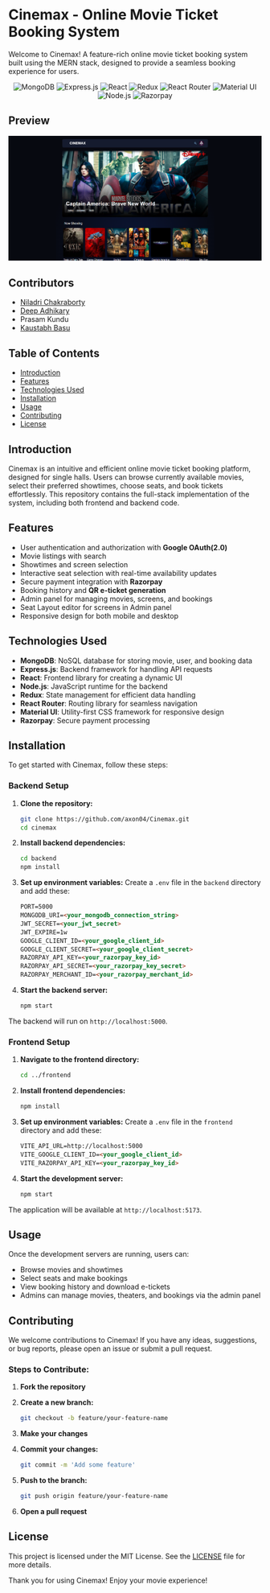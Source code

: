 # Cinemax - Online Movie Ticket Booking System

Welcome to Cinemax! A feature-rich online movie ticket booking system built using the MERN stack, designed to provide a seamless booking experience for users.

<p align="center">
  <img src="https://img.shields.io/badge/MongoDB-4EA94B?style=for-the-badge&logo=mongodb&logoColor=white" alt="MongoDB">
  <img src="https://img.shields.io/badge/Express.js-000000?style=for-the-badge&logo=express&logoColor=white" alt="Express.js">
  <img src="https://img.shields.io/badge/React-61DAFB?style=for-the-badge&logo=react&logoColor=white" alt="React">
  <img src="https://img.shields.io/badge/Redux-764ABC?style=for-the-badge&logo=redux&logoColor=white" alt="Redux">
  <img src="https://img.shields.io/badge/React_Router-CA4245?style=for-the-badge&logo=react-router&logoColor=white" alt="React Router">
  <img src="https://img.shields.io/badge/Material_UI-007FFF?style=for-the-badge&logo=mui&logoColor=white" alt="Material UI">
  <img src="https://img.shields.io/badge/Node.js-43853D?style=for-the-badge&logo=node.js&logoColor=white" alt="Node.js">
  <img src="https://img.shields.io/badge/Razorpay-02569B?style=for-the-badge&logo=razorpay&logoColor=white" alt="Razorpay">
</p>

## Preview

<p align="center">
  <img src="./frontend/public/preview.png" width="700" alt="Cinemax Preview">
</p>

## Contributors

- [Niladri Chakraborty](https://github.com/nil-official)
- [Deep Adhikary](https://github.com/DAdhikary06)
- Prasam Kundu
- [Kaustabh Basu](https://github.com/axon04)

## Table of Contents

- [Introduction](#introduction)
- [Features](#features)
- [Technologies Used](#technologies-used)
- [Installation](#installation)
- [Usage](#usage)
- [Contributing](#contributing)
- [License](#license)

## Introduction

Cinemax is an intuitive and efficient online movie ticket booking platform, designed for single halls. Users can browse currently available movies, select their preferred showtimes, choose seats, and book tickets effortlessly. This repository contains the full-stack implementation of the system, including both frontend and backend code.

## Features

- User authentication and authorization with **Google OAuth(2.0)**
- Movie listings with search
- Showtimes and screen selection
- Interactive seat selection with real-time availability updates
- Secure payment integration with **Razorpay**
- Booking history and **QR e-ticket generation**
- Admin panel for managing movies, screens, and bookings
- Seat Layout editor for screens in Admin panel
- Responsive design for both mobile and desktop

## Technologies Used

- **MongoDB**: NoSQL database for storing movie, user, and booking data
- **Express.js**: Backend framework for handling API requests
- **React**: Frontend library for creating a dynamic UI
- **Node.js**: JavaScript runtime for the backend
- **Redux**: State management for efficient data handling
- **React Router**: Routing library for seamless navigation
- **Material UI**: Utility-first CSS framework for responsive design
- **Razorpay**: Secure payment processing

## Installation

To get started with Cinemax, follow these steps:

### Backend Setup

1. **Clone the repository:**

   ```bash
   git clone https://github.com/axon04/Cinemax.git
   cd cinemax
   ```

2. **Install backend dependencies:**

   ```bash
   cd backend
   npm install
   ```

3. **Set up environment variables:** Create a `.env` file in the `backend` directory and add these:

   ```markdown
   PORT=5000
   MONGODB_URI=<your_mongodb_connection_string>
   JWT_SECRET=<your_jwt_secret>
   JWT_EXPIRE=1w
   GOOGLE_CLIENT_ID=<your_google_client_id>
   GOOGLE_CLIENT_SECRET=<your_google_client_secret>
   RAZORPAY_API_KEY=<your_razorpay_key_id>
   RAZORPAY_API_SECRET=<your_razorpay_key_secret>
   RAZORPAY_MERCHANT_ID=<your_razorpay_merchant_id>
   ```

4. **Start the backend server:**
   ```bash
   npm start
   ```

The backend will run on `http://localhost:5000`.

### Frontend Setup

1. **Navigate to the frontend directory:**

   ```bash
   cd ../frontend
   ```

2. **Install frontend dependencies:**

   ```bash
   npm install
   ```

3. **Set up environment variables:** Create a `.env` file in the `frontend` directory and add these:

   ```markdown
   VITE_API_URL=http://localhost:5000
   VITE_GOOGLE_CLIENT_ID=<your_google_client_id>
   VITE_RAZORPAY_API_KEY=<your_razorpay_key_id>
   ```

4. **Start the development server:**
   ```bash
   npm start
   ```

The application will be available at `http://localhost:5173`.

## Usage

Once the development servers are running, users can:

- Browse movies and showtimes
- Select seats and make bookings
- View booking history and download e-tickets
- Admins can manage movies, theaters, and bookings via the admin panel

## Contributing

We welcome contributions to Cinemax! If you have any ideas, suggestions, or bug reports, please open an issue or submit a pull request.

### Steps to Contribute:

1. **Fork the repository**

2. **Create a new branch:**

   ```bash
   git checkout -b feature/your-feature-name
   ```

3. **Make your changes**

4. **Commit your changes:**

   ```bash
   git commit -m 'Add some feature'
   ```

5. **Push to the branch:**

   ```bash
   git push origin feature/your-feature-name
   ```

6. **Open a pull request**

## License

This project is licensed under the MIT License. See the [LICENSE](LICENSE) file for more details.

Thank you for using Cinemax! Enjoy your movie experience!
